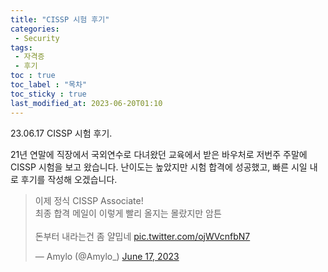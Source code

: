 ```yaml
---
title: "CISSP 시험 후기"
categories:
 - Security
tags:
 - 자격증
 - 후기
toc : true
toc_label : "목차"
toc_sticky : true
last_modified_at: 2023-06-20T01:10
---
```


23.06.17 CISSP 시험 후기.

21년 연말에 직장에서 국외연수로 다녀왔던 교육에서 받은 바우처로 저번주 주말에 CISSP 시험을 보고 왔습니다.
난이도는 높았지만 시험 합격에 성공했고, 빠른 시일 내로 후기를 작성해 오겠습니다.

<blockquote class="twitter-tweet"><p lang="ko" dir="ltr">이제 정식 CISSP Associate!<br>최종 합격 메일이 이렇게 빨리 올지는 몰랐지만 암튼<br><br>돈부터 내라는건 좀 얄밉네 <a href="https://t.co/ojWVcnfbN7">pic.twitter.com/ojWVcnfbN7</a></p>&mdash; Amylo (@Amylo_) <a href="https://twitter.com/Amylo_/status/1669924183818780672?ref_src=twsrc%5Etfw">June 17, 2023</a></blockquote> <script async src="https://platform.twitter.com/widgets.js" charset="utf-8"></script>

